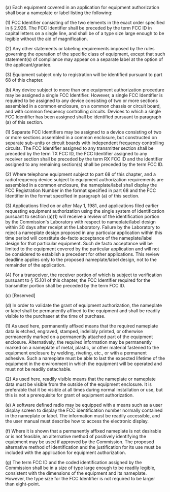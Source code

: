(a) Each equipment covered in an application for equipment authorization shall bear a nameplate or label listing the following:

(1) FCC Identifier consisting of the two elements in the exact order specified in § 2.926. The FCC Identifier shall be preceded by the term FCC ID in capital letters on a single line, and shall be of a type size large enough to be legible without the aid of magnification.
                

(2) Any other statements or labeling requirements imposed by the rules governing the operation of the specific class of equipment, except that such statement(s) of compliance may appear on a separate label at the option of the applicant/grantee.

(3) Equipment subject only to registration will be identified pursuant to part 68 of this chapter.

(b) Any device subject to more than one equipment authorization procedure may be assigned a single FCC Identifier. However, a single FCC Identifier is required to be assigned to any device consisting of two or more sections assembled in a common enclosure, on a common chassis or circuit board, and with common frequency controlling circuits. Devices to which a single FCC Identifier has been assigned shall be identified pursuant to paragraph (a) of this section.
                

(1) Separate FCC Identifiers may be assigned to a device consisting of two or more sections assembled in a common enclosure, but constructed on separate sub-units or circuit boards with independent frequency controlling circuits. The FCC Identifier assigned to any transmitter section shall be preceded by the term TX FCC ID, the FCC Identifier assigned to any receiver section shall be preceded by the term RX FCC ID and the identifier assigned to any remaining section(s) shall be preceded by the term FCC ID.

(2) Where telephone equipment subject to part 68 of this chapter, and a radiofrequency device subject to equipment authorization requirements are assembled in a common enclosure, the nameplate/label shall display the FCC Registration Number in the format specified in part 68 and the FCC Identifier in the format specified in paragraph (a) of this section.

(3) Applications filed on or after May 1, 1981, and applications filed earlier requesting equipment authorization using the single system of identification pursuant to section (a)(1) will receive a review of the identification portion by the Commission's Laboratory with respect to nameplate/label design within 30 days after receipt at the Laboratory. Failure by the Laboratory to reject a nameplate design proposed in any particular application within this time period will constitute de-facto acceptance of the nameplate/label design for that particular equipment. Such de facto acceptance will be limited to the equipment covered by the particular application and will not be considered to establish a precedent for other applications. This review deadline applies only to the proposed nameplate/label design, not to the remainder of the application.

(4) For a transceiver, the receiver portion of which is subject to verification pursuant to § 15.101 of this chapter, the FCC Identifier required for the transmitter portion shall be preceded by the term FCC ID.

(c) [Reserved]

(d) In order to validate the grant of equipment authorization, the nameplate or label shall be permanently affixed to the equipment and shall be readily visible to the purchaser at the time of purchase.

(1) As used here, permanently affixed means that the required nameplate data is etched, engraved, stamped, indelibly printed, or otherwise permanently marked on a permanently attached part of the equipment enclosure. Alternatively, the required information may be permanently marked on a nameplate of metal, plastic, or other material fastened to the equipment enclosure by welding, riveting, etc., or with a permanent adhesive. Such a nameplate must be able to last the expected lifetime of the equipment in the environment in which the equipment will be operated and must not be readily detachable.

(2) As used here, readily visible means that the nameplate or nameplate data must be visible from the outside of the equipment enclosure. It is preferable that it be visible at all times during normal installation or use, but this is not a prerequisite for grant of equipment authorization.

(e) A software defined radio may be equipped with a means such as a user display screen to display the FCC identification number normally contained in the nameplate or label. The information must be readily accessible, and the user manual must describe how to access the electronic display.

(f) Where it is shown that a permanently affixed nameplate is not desirable or is not feasible, an alternative method of positively identifying the equipment may be used if approved by the Commission. The proposed alternative method of identification and the justification for its use must be included with the application for equipment authorization.
                

(g) The term FCC ID and the coded identification assigned by the Commission shall be in a size of type large enough to be readily legible, consistent with the dimensions of the equipment and its nameplate. However, the type size for the FCC Identifier is not required to be larger than eight-point.

